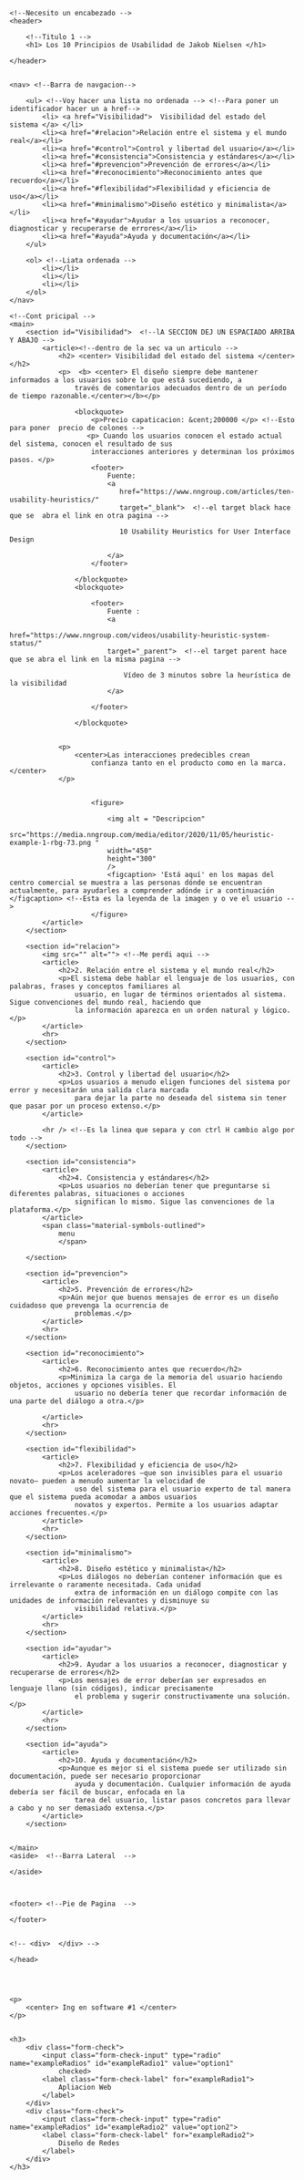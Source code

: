 <!DOCTYPE html>
<html lang="en">

<head>
    <meta charset="UTF-8">
    <meta name="viewport" content="width=device-width, initial-scale=1.0">
    <title>Document</title>
    <link href="https://fonts.googleapis.com/icon?family=Material+Icons"
      rel="stylesheet"> <!--Aqui llamamos el estilo de esa pagina e google developers -->
<!--Url de los iconos --> <!--https://developers.google.com/fonts/docs/material_icons-->
    </head>

<body>

    <!--Necesito un encabezado -->
    <header>

        <!--Titulo 1 -->
        <h1> Los 10 Principios de Usabilidad de Jakob Nielsen </h1>

    </header>


    <nav> <!--Barra de navgacion-->

        <ul> <!--Voy hacer una lista no ordenada --> <!--Para poner un identificador hacer un a href-->
            <li> <a href="Visibilidad">  Visibilidad del estado del sistema </a> </li>
            <li><a href="#relacion">Relación entre el sistema y el mundo real</a></li>
            <li><a href="#control">Control y libertad del usuario</a></li>
            <li><a href="#consistencia">Consistencia y estándares</a></li>
            <li><a href="#prevencion">Prevención de errores</a></li>
            <li><a href="#reconocimiento">Reconocimiento antes que recuerdo</a></li>
            <li><a href="#flexibilidad">Flexibilidad y eficiencia de uso</a></li>
            <li><a href="#minimalismo">Diseño estético y minimalista</a></li>
            <li><a href="#ayudar">Ayudar a los usuarios a reconocer, diagnosticar y recuperarse de errores</a></li>
            <li><a href="#ayuda">Ayuda y documentación</a></li>
        </ul>

        <ol> <!--Liata ordenada -->
            <li></li>
            <li></li>
            <li></li>
        </ol>
    </nav>

    <!--Cont pricipal -->
    <main>
        <section id="Visibilidad">  <!--lA SECCION DEJ UN ESPACIADO ARRIBA Y ABAJO -->
            <article><!--dentro de la sec va un articulo -->
                <h2> <center> Visibilidad del estado del sistema </center> </h2>
                <p>  <b> <center> El diseño siempre debe mantener informados a los usuarios sobre lo que está sucediendo, a
                    través de comentarios adecuados dentro de un período de tiempo razonable.</center></b></p> 
                
                    <blockquote>
                        <p>Precio capaticacion: &cent;200000 </p> <!--Esto para poner  precio de colones -->
                       <p> Cuando los usuarios conocen el estado actual del sistema, conocen el resultado de sus
                        interacciones anteriores y determinan los próximos pasos. </p> 
                        <footer>
                            Fuente: 
                            <a 
                               href="https://www.nngroup.com/articles/ten-usability-heuristics/"
                               target="_blank">  <!--el target black hace que se  abra el link en otra pagina -->
                        
                               10 Usability Heuristics for User Interface Design 
                           
                            </a>
                        </footer>

                    </blockquote>
                    <blockquote>

                        <footer>
                            Fuente :
                            <a 
                             href="https://www.nngroup.com/videos/usability-heuristic-system-status/"
                            target="_parent">  <!--el target parent hace que se abra el link en la misma pagina -->

                                Vídeo de 3 minutos sobre la heurística de la visibilidad 
                            </a>

                        </footer>

                    </blockquote>
                
                
                <p>
                    <center>Las interacciones predecibles crean
                        confianza tanto en el producto como en la marca.</center>
                </p>


                        <figure>

                            <img alt = "Descripcion"
                            src="https://media.nngroup.com/media/editor/2020/11/05/heuristic-example-1-rbg-73.png "
                            width="450"
                            height="300"
                            />
                            <figcaption> 'Está aquí' en los mapas del centro comercial se muestra a las personas dónde se encuentran actualmente, para ayudarles a comprender adónde ir a continuación </figcaption> <!--Esta es la leyenda de la imagen y o ve el usuario -->
                        </figure>
            </article>
        </section>

        <section id="relacion">
            <img src="" alt=""> <!--Me perdi aqui -->
            <article>
                <h2>2. Relación entre el sistema y el mundo real</h2>
                <p>El sistema debe hablar el lenguaje de los usuarios, con palabras, frases y conceptos familiares al
                    usuario, en lugar de términos orientados al sistema. Sigue convenciones del mundo real, haciendo que
                    la información aparezca en un orden natural y lógico.</p>
            </article>
            <hr>
        </section>

        <section id="control">
            <article>
                <h2>3. Control y libertad del usuario</h2>
                <p>Los usuarios a menudo eligen funciones del sistema por error y necesitarán una salida clara marcada
                    para dejar la parte no deseada del sistema sin tener que pasar por un proceso extenso.</p>
            </article>
         
            <hr /> <!--Es la linea que separa y con ctrl H cambio algo por todo --> 
        </section>

        <section id="consistencia">            
            <article>
                <h2>4. Consistencia y estándares</h2>
                <p>Los usuarios no deberían tener que preguntarse si diferentes palabras, situaciones o acciones
                    significan lo mismo. Sigue las convenciones de la plataforma.</p>
            </article>
            <span class="material-symbols-outlined">
                menu
                </span>

        </section>

        <section id="prevencion">
            <article>
                <h2>5. Prevención de errores</h2>
                <p>Aún mejor que buenos mensajes de error es un diseño cuidadoso que prevenga la ocurrencia de
                    problemas.</p>
            </article> 
            <hr>
        </section>

        <section id="reconocimiento">
            <article>
                <h2>6. Reconocimiento antes que recuerdo</h2>
                <p>Minimiza la carga de la memoria del usuario haciendo objetos, acciones y opciones visibles. El
                    usuario no debería tener que recordar información de una parte del diálogo a otra.</p>
                    
            </article>
            <hr>
        </section>

        <section id="flexibilidad">
            <article>
                <h2>7. Flexibilidad y eficiencia de uso</h2>
                <p>Los aceleradores —que son invisibles para el usuario novato— pueden a menudo aumentar la velocidad de
                    uso del sistema para el usuario experto de tal manera que el sistema pueda acomodar a ambos usuarios
                    novatos y expertos. Permite a los usuarios adaptar acciones frecuentes.</p>
            </article>
            <hr>
        </section>

        <section id="minimalismo">
            <article>
                <h2>8. Diseño estético y minimalista</h2>
                <p>Los diálogos no deberían contener información que es irrelevante o raramente necesitada. Cada unidad
                    extra de información en un diálogo compite con las unidades de información relevantes y disminuye su
                    visibilidad relativa.</p>
            </article>
            <hr>
        </section>

        <section id="ayudar">
            <article>
                <h2>9. Ayudar a los usuarios a reconocer, diagnosticar y recuperarse de errores</h2>
                <p>Los mensajes de error deberían ser expresados en lenguaje llano (sin códigos), indicar precisamente
                    el problema y sugerir constructivamente una solución.</p>
            </article>
            <hr>
        </section>

        <section id="ayuda">
            <article>
                <h2>10. Ayuda y documentación</h2>
                <p>Aunque es mejor si el sistema puede ser utilizado sin documentación, puede ser necesario proporcionar
                    ayuda y documentación. Cualquier información de ayuda debería ser fácil de buscar, enfocada en la
                    tarea del usuario, listar pasos concretos para llevar a cabo y no ser demasiado extensa.</p>
            </article>
        </section>


    </main>
    <aside>  <!--Barra Lateral  -->
        
    </aside>


    
    <footer> <!--Pie de Pagina  -->

    </footer>


    <!-- <div>  </div> -->

    </head>




    <p>
        <center> Ing en software #1 </center>
    </p>


    <h3>
        <div class="form-check">
            <input class="form-check-input" type="radio" name="exampleRadios" id="exampleRadio1" value="option1"
                checked>
            <label class="form-check-label" for="exampleRadio1">
                Apliacion Web
            </label>
        </div>
        <div class="form-check">
            <input class="form-check-input" type="radio" name="exampleRadios" id="exampleRadio2" value="option2">
            <label class="form-check-label" for="exampleRadio2">
                Diseño de Redes
            </label>
        </div>
    </h3>


</body>

</html>
